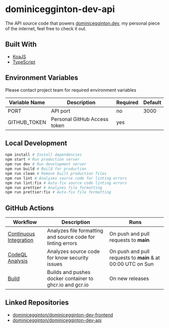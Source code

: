 # dominicegginton-dev-api

The API source code that powers [dominicegginton.dev](https://dominicegginton.dev), my personal piece of the internet, feel free to check it out.

## Built With

- [KoaJS](https://github.com/koajs/koa)
- [TypeScript](https://github.com/microsoft/TypeScript)

## Environment Variables

Please contact project team for required environment variables

| Variable Name | Description                  | Required | Default |
|---------------|------------------------------|----------|---------|
| PORT          | API port                     | no       | 3000    |
| GITHUB_TOKEN  | Personal GitHub Access token | yes      |         |

## Local Development

```sh
npm install # Install dependencies
npm start # Run production server
npm run dev # Run development server
npm run build # Build for production
npm run clean # Remove built production files
npm run lint # Analyzes source code for linting errors
npm run lint:fix # Auto-fix source code linting errors
npm run prettier # Analyzes file formatting
npm run prettier:fix # Auto-fix file formatting
```

## GitHub Actions

| Workflow                                                 | Description                                                 | Runs                                                        |
|----------------------------------------------------------|-------------------------------------------------------------|-------------------------------------------------------------|
| [Continuous Integration](.github/workflows/ci.yml)       | Analyzes file formatting and source code for linting errors | On push and pull requests to **main**                       |
| [CodeQL Analysis](.github/workflows/codeql-analysis.yml) | Analyzes source code for know security issues               | On push and pull requests to **main** & at 00:00 UTC on Sun |
| [Build](.github/workflows/build.yml)                     | Builds and pushes docker container to ghcr.io and gcr.io    | On new releases                                             |

## Linked Repositories

- [dominicegginton/dominicegginton-dev-frontend](https://github.com/dominicegginton/dominicegginton-dev-frontend)
- [dominicegginton/dominicegginton-dev-api](https://github.com/dominicegginton/dominicegginton-dev-api)

